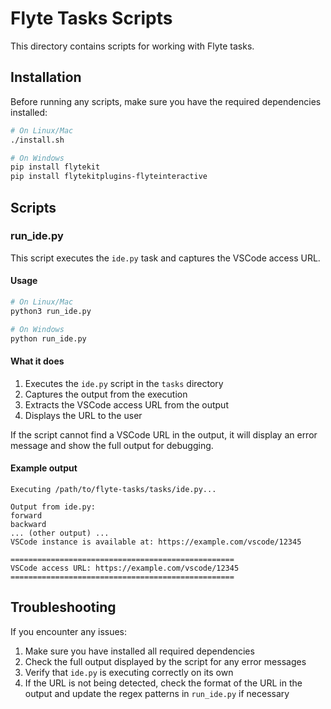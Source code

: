 # Flyte Tasks Scripts

This directory contains scripts for working with Flyte tasks.

## Installation

Before running any scripts, make sure you have the required dependencies installed:

```bash
# On Linux/Mac
./install.sh

# On Windows
pip install flytekit
pip install flytekitplugins-flyteinteractive
```

## Scripts

### run_ide.py

This script executes the `ide.py` task and captures the VSCode access URL.

#### Usage

```bash
# On Linux/Mac
python3 run_ide.py

# On Windows
python run_ide.py
```

#### What it does

1. Executes the `ide.py` script in the `tasks` directory
2. Captures the output from the execution
3. Extracts the VSCode access URL from the output
4. Displays the URL to the user

If the script cannot find a VSCode URL in the output, it will display an error message and show the full output for debugging.

#### Example output

```
Executing /path/to/flyte-tasks/tasks/ide.py...

Output from ide.py:
forward
backward
... (other output) ...
VSCode instance is available at: https://example.com/vscode/12345

==================================================
VSCode access URL: https://example.com/vscode/12345
==================================================
```

## Troubleshooting

If you encounter any issues:

1. Make sure you have installed all required dependencies
2. Check the full output displayed by the script for any error messages
3. Verify that `ide.py` is executing correctly on its own
4. If the URL is not being detected, check the format of the URL in the output and update the regex patterns in `run_ide.py` if necessary